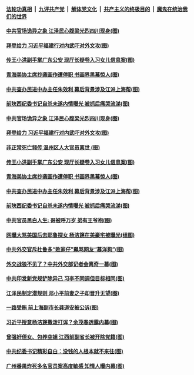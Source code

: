 ####  [法轮功真相](../../../../basic/blob/master/README.md?t=04011001) &nbsp;|&nbsp; [九评共产党](../../../../9ping.md/blob/master/README.md?t=04011001) &nbsp;|&nbsp; [解体党文化](../../../../jtdwh.md/blob/master/README.md?t=04011001)  &nbsp;|&nbsp; [共产主义的终极目的](../../../../gczydzjmd.md/blob/master/README.md?t=04011001) &nbsp;|&nbsp; [魔鬼在统治我们的世界](../../../../mgztzwmdsj.md/blob/master/README.md?t=04011001) 

#### [中共官场诡异之象 江泽民心腹梁光烈四川现身(图)](../pages/p2/967392.md?t=04011001) 

#### [拜登给力 习近平福建行对内武吓对外文攻(图)](../pages/p2/967379.md?t=04011001) 

#### [传王小洪副手掌广东公安 现厅长疑卷入习女儿信息案(图)](../pages/p2/967310.md?t=04011001) 

#### [青海美协主席抄袭画作遭停职 书画界黑幕惊人(图)](../pages/p2/967302.md?t=04011001) 

#### [中共查办民进中办主任朱效利 幕后背景涉及江派上海帮(图)](../pages/p2/967287.md?t=04011001) 

#### [前陕西纪委书记自杀未遂内情曝光 被抓后痛哭流涕(图)](../pages/p2/967207.md?t=04011001) 

#### [中共官场诡异之象 江泽民心腹梁光烈四川现身(图)](../pages/p2/967392.md?t=04011001) 

#### [拜登给力 习近平福建行对内武吓对外文攻(图)](../pages/p2/967379.md?t=04011001) 

#### [非正常死亡频传 温州区人大官员离世 (图)](../pages/p2/967342.md?t=04011001) 

#### [传王小洪副手掌广东公安 现厅长疑卷入习女儿信息案(图)](../pages/p2/967310.md?t=04011001) 

#### [青海美协主席抄袭画作遭停职 书画界黑幕惊人(图)](../pages/p2/967302.md?t=04011001) 

#### [中共查办民进中办主任朱效利 幕后背景涉及江派上海帮(图)](../pages/p2/967287.md?t=04011001) 

#### [前陕西纪委书记自杀未遂内情曝光 被抓后痛哭流涕(图)](../pages/p2/967207.md?t=04011001) 

#### [中共官员黑白人生: 哥被呼万岁 弟有王爷袍(图)](../pages/p2/967264.md?t=04011001) 

#### [网曝大骂美国后去耶鲁探女 杨洁篪在美豪宅被曝光(组图)](../pages/p2/967240.md?t=04011001) 


#### [中共外交官斥杜鲁多“败家仔”飙骂网友“慕洋狗”(图)](../pages/p2/967193.md?t=04011001) 

#### [外交战狼不见了？中共外交部记者会离奇一幕(图)](../pages/p2/967172.md?t=04011001) 

#### [中共印发新党规铲除异己 习李不同调但目标相同(图)](../pages/p2/967185.md?t=04011001) 

#### [江泽民制定潜规则 邓小平前妻之子却晋升无望(图)](../pages/p2/967153.md?t=04011001) 

#### [一路受贿 前上海副市长龚道安被公诉(图)](../pages/p2/967136.md?t=04011001) 


#### [习近平授意杨洁篪撒泼打诨？余茂春透露内幕(图)](../pages/p2/967099.md?t=04011001) 

#### [曾强奸侄女、包养空姐 江西前副省长被开除党籍(图)](../pages/p2/967080.md?t=04011001) 

#### [中共纪委书记精彩自白：没钱的人根本就不来往(图)](../pages/p2/967083.md?t=04011001) 

#### [广州番禺炸死多名官员案高度敏感 知情人曝内幕(图)](../pages/p2/967013.md?t=04011001) 

